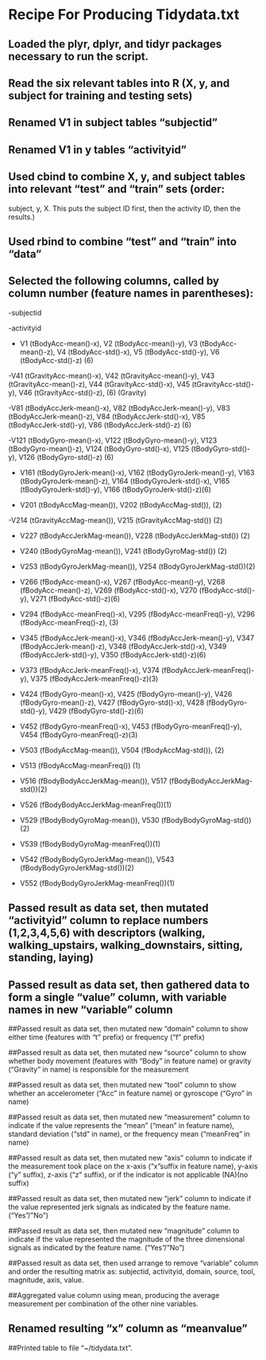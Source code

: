 # Recipe For Producing Tidydata.txt
## Loaded the plyr, dplyr, and tidyr packages necessary to run the script.

## Read the six relevant tables into R (X, y, and subject for training and testing sets)

## Renamed V1 in subject tables “subjectid”

## Renamed V1 in y tables “activityid”

## Used cbind to combine X, y, and subject tables into relevant “test” and “train” sets (order: 
subject, y, X.  This puts the subject ID first, then the activity ID, then the results.)

## Used rbind to combine “test” and “train” into “data”

## Selected the following columns, called by column number (feature names in parentheses):
-subjectid

-activityid

- V1 (tBodyAcc-mean()-x), V2 (tBodyAcc-mean()-y), V3 (tBodyAcc-mean()-z), V4 (tBodyAcc-std()-x), V5 (tBodyAcc-std()-y), V6 (tBodyAcc-std()-z) (6)

-V41 (tGravityAcc-mean()-x), V42 (tGravityAcc-mean()-y), V43 (tGravityAcc-mean()-z), V44 (tGravityAcc-std()-x), V45 (tGravityAcc-std()-y), V46 (tGravityAcc-std()-z), (6) (Gravity)

-V81 (tBodyAccJerk-mean()-x), V82 (tBodyAccJerk-mean()-y), V83 (tBodyAccJerk-mean()-z), V84 (tBodyAccJerk-std()-x), V85 (tBodyAccJerk-std()-y), V86 (tBodyAccJerk-std()-z) (6)

-V121 (tBodyGyro-mean()-x), V122 (tBodyGyro-mean()-y), V123 (tBodyGyro-mean()-z), V124 (tBodyGyro-std()-x), V125 (tBodyGyro-std()-y), V126 (tBodyGyro-std()-z) (6)

- V161 (tBodyGyroJerk-mean()-x), V162 (tBodyGyroJerk-mean()-y), V163 (tBodyGyroJerk-mean()-z), V164 (tBodyGyroJerk-std()-x), V165 (tBodyGyroJerk-std()-y), V166 (tBodyGyroJerk-std()-z)(6)

- V201 (tBodyAccMag-mean()), V202 (tBodyAccMag-std()), (2)

-V214 (tGravityAccMag-mean()), V215 (tGravityAccMag-std()) (2)

- V227 (tBodyAccJerkMag-mean()), V228 (tBodyAccJerkMag-std()) (2)

- V240 (tBodyGyroMag-mean()), V241 (tBodyGyroMag-std()) (2)

- V253 (tBodyGyroJerkMag-mean()), V254 (tBodyGyroJerkMag-std())(2)

- V266 (fBodyAcc-mean()-x), V267 (fBodyAcc-mean()-y), V268 (fBodyAcc-mean()-z), V269 (fBodyAcc-std()-x), V270 (fBodyAcc-std()-y), V271 (fBodyAcc-std()-z)(6)

- V294 (fBodyAcc-meanFreq()-x), V295 (fBodyAcc-meanFreq()-y), V296 (fBodyAcc-meanFreq()-z), (3)

- V345 (fBodyAccJerk-mean()-x), V346 (fBodyAccJerk-mean()-y), V347 (fBodyAccJerk-mean()-z), V348 (fBodyAccJerk-std()-x), V349 (fBodyAccJerk-std()-y), V350 (fBodyAccJerk-std()-z)(6)

- V373 (fBodyAccJerk-meanFreq()-x), V374 (fBodyAccJerk-meanFreq()-y), V375 (fBodyAccJerk-meanFreq()-z)(3)

- V424 (fBodyGyro-mean()-x), V425 (fBodyGyro-mean()-y), V426 (fBodyGyro-mean()-z), V427 (fBodyGyro-std()-x), V428 (fBodyGyro-std()-y), V429 (fBodyGyro-std()-z)(6)

- V452 (fBodyGyro-meanFreq()-x), V453 (fBodyGyro-meanFreq()-y), V454 (fBodyGyro-meanFreq()-z)(3)

- V503 (fBodyAccMag-mean()), V504 (fBodyAccMag-std()), (2)

- V513 (fBodyAccMag-meanFreq()) (1)

- V516 (fBodyBodyAccJerkMag-mean()), V517 (fBodyBodyAccJerkMag-std())(2)

- V526 (fBodyBodyAccJerkMag-meanFreq())(1)

- V529 (fBodyBodyGyroMag-mean()), V530 (fBodyBodyGyroMag-std())(2)

- V539 (fBodyBodyGyroMag-meanFreq())(1)

- V542 (fBodyBodyGyroJerkMag-mean()), V543 (fBodyBodyGyroJerkMag-std())(2)

- V552 (fBodyBodyGyroJerkMag-meanFreq())(1)

## Passed result as data set, then mutated “activityid” column to replace numbers (1,2,3,4,5,6) with descriptors (walking, walking_upstairs, walking_downstairs, sitting, standing, laying)

## Passed result as data set, then gathered data to form a single “value” column, with variable names in new “variable” column

##Passed result as data set, then mutated new “domain” column to show either time (features with “t” prefix) or frequency (“f” prefix)

##Passed result as data set, then mutated new “source” column to show whether body movement (features with “Body” in feature name) or gravity (“Gravity” in name) is responsible for the measurement

##Passed result as data set, then mutated new “tool” column to show whether an accelerometer (“Acc” in feature name) or gyroscope (“Gyro” in name)

##Passed result as data set, then mutated new “measurement” column to indicate if the value represents the “mean” (“mean” in feature name), standard deviation (“std” in name), or the frequency mean (“meanFreq” in name)

##Passed result as data set, then mutated new “axis” column to indicate if the measurement took place on the x-axis (“x”suffix in feature name), y-axis (“y” suffix), z-axis (“z” suffix), or if the indicator is not applicable (NA)(no suffix)

##Passed result as data set, then mutated new “jerk” column to indicate if the value represented jerk signals as indicated by the feature name. (“Yes”/”No”)

##Passed result as data set, then mutated new “magnitude” column to indicate if the value represented the magnitude of the three dimensional signals as indicated by the feature name. (“Yes”/”No”)

##Passed result as data set, then used arrange to remove “variable” column and order the resulting matrix as: subjectid, activityid, domain, source, tool, magnitude, axis, value.

##Aggregated value column using mean, producing the average measurement per combination of the other nine variables.

## Renamed resulting “x” column as “meanvalue”

##Printed table to file “~/tidydata.txt”.
